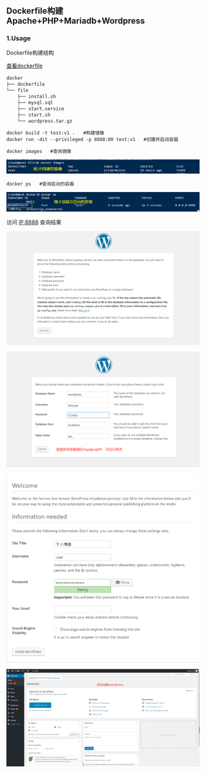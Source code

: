 ## Dockerfile构建Apache+PHP+Mariadb+Wordpress

### 1.Usage

Dockerfile构建结构

[查看dockerfile](https://github.com/helang0616/Cloud-Computing/tree/master/chapter3/docker )

```
docker
├── dockerfile
└── file
    ├── install.sh
    ├── mysql.sql
    ├── start.service
    ├── start.sh
    └── wordpress.tar.gz
```

```
docker build -t test:v1 .   #构建镜像
docker run -dit --privileged -p 8888:80 test:v1   #创建并启动容器
```

```
docker images   #查询镜像
```

![](../image/33.png)

```
docker ps   #查询启动的容器
```

![](../image/34.png)

访问 <u>IP:8888</u> 查询结果

![](../image/35.png)

![](../image/36.png)

![](../image/37.png)

 ![](../image/38.png) 
